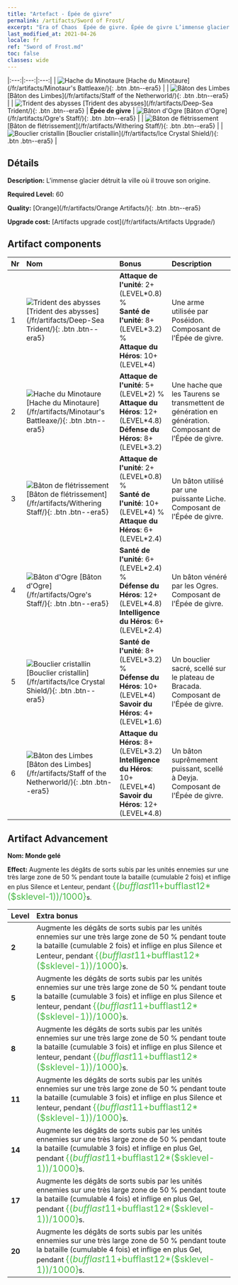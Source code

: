 ```yaml
---
title: "Artefact - Épée de givre"
permalink: /artifacts/Sword of Frost/
excerpt: "Era of Chaos  Épée de givre. Épée de givre L’immense glacier détruit la ville où il trouve son origine."
last_modified_at: 2021-04-26
locale: fr
ref: "Sword of Frost.md"
toc: false
classes: wide
---
```


  |:---:|:---:|:---:| 
  | ![Hache du Minotaure](/images/t/artifact_40432.png) [Hache du Minotaure](/fr/artifacts/Minotaur's Battleaxe/){: .btn .btn--era5} |   | ![Bâton des Limbes](/images/t/artifact_40436.png) [Bâton des Limbes](/fr/artifacts/Staff of the Netherworld/){: .btn .btn--era5} | 
  | ![Trident des abysses](/images/t/artifact_40431.png) [Trident des abysses](/fr/artifacts/Deep-Sea Trident/){: .btn .btn--era5} | **Épée de givre** | ![Bâton d'Ogre](/images/t/artifact_40434.png) [Bâton d'Ogre](/fr/artifacts/Ogre's Staff/){: .btn .btn--era5} | 
  | ![Bâton de flétrissement](/images/t/artifact_40433.png) [Bâton de flétrissement](/fr/artifacts/Withering Staff/){: .btn .btn--era5} |   | ![Bouclier cristallin](/images/t/artifact_40435.png) [Bouclier cristallin](/fr/artifacts/Ice Crystal Shield/){: .btn .btn--era5} | 


## Détails

 **Description:** L’immense glacier détruit la ville où il trouve son origine.

 **Required Level:** 60

 **Quality:** [Orange](/fr/artifacts/Orange Artifacts/){: .btn .btn--era5}

 **Upgrade cost:** [Artifacts upgrade cost](/fr/artifacts/Artifacts Upgrade/)



## Artifact components

  | Nr |    Nom    |   Bonus | Description | 
  |:---|:-----------|:--------|:------------| 
  | 1 | ![Trident des abysses](/images/t/artifact_40431.png) [Trident des abysses](/fr/artifacts/Deep-Sea Trident/){: .btn .btn--era5} | **Attaque de l'unité**: 2+(LEVEL\*0.8) %<br/>**Santé de l'unité**: 8+(LEVEL\*3.2) %<br/>**Attaque du Héros**: 10+(LEVEL\*4) | Une arme utilisée par Poséidon. Composant de l'Épée de givre. | 
  | 2 | ![Hache du Minotaure](/images/t/artifact_40432.png) [Hache du Minotaure](/fr/artifacts/Minotaur's Battleaxe/){: .btn .btn--era5} | **Attaque de l'unité**: 5+(LEVEL\*2) %<br/>**Attaque du Héros**: 12+(LEVEL\*4.8)<br/>**Défense du Héros**: 8+(LEVEL\*3.2) | Une hache que les Taurens se transmettent de génération en génération. Composant de l'Épée de givre. | 
  | 3 | ![Bâton de flétrissement](/images/t/artifact_40433.png) [Bâton de flétrissement](/fr/artifacts/Withering Staff/){: .btn .btn--era5} | **Attaque de l'unité**: 2+(LEVEL\*0.8) %<br/>**Santé de l'unité**: 10+(LEVEL\*4) %<br/>**Attaque du Héros**: 6+(LEVEL\*2.4) | Un bâton utilisé par une puissante Liche. Composant de l'Épée de givre. | 
  | 4 | ![Bâton d'Ogre](/images/t/artifact_40434.png) [Bâton d'Ogre](/fr/artifacts/Ogre's Staff/){: .btn .btn--era5} | **Santé de l'unité**: 6+(LEVEL\*2.4) %<br/>**Défense du Héros**: 12+(LEVEL\*4.8)<br/>**Intelligence du Héros**: 6+(LEVEL\*2.4) | Un bâton vénéré par les Ogres. Composant de l'Épée de givre. | 
  | 5 | ![Bouclier cristallin](/images/t/artifact_40435.png) [Bouclier cristallin](/fr/artifacts/Ice Crystal Shield/){: .btn .btn--era5} | **Santé de l'unité**: 8+(LEVEL\*3.2) %<br/>**Défense du Héros**: 10+(LEVEL\*4)<br/>**Savoir du Héros**: 4+(LEVEL\*1.6) | Un bouclier sacré, scellé sur le plateau de Bracada. Composant de l'Épée de givre. | 
  | 6 | ![Bâton des Limbes](/images/t/artifact_40436.png) [Bâton des Limbes](/fr/artifacts/Staff of the Netherworld/){: .btn .btn--era5} | **Attaque du Héros**: 8+(LEVEL\*3.2)<br/>**Intelligence du Héros**: 10+(LEVEL\*4)<br/>**Savoir du Héros**: 12+(LEVEL\*4.8) | Un bâton suprêmement puissant, scellé à Deyja. Composant de l'Épée de givre. | 


## Artifact Advancement

 **Nom: Monde gelé**

 **Effect:** Augmente les dégâts de sorts subis par les unités ennemies sur une très large zone de 50 % pendant toute la bataille (cumulable 2 fois) et inflige en plus Silence et Lenteur, pendant <span style="color: #48b946;font-size:20px">{($bufflast11+$bufflast12*($sklevel-1))/1000}</span>s.

  |  Level  |    Extra bonus  | 
  |:--------|:----------------| 
  | **2** | Augmente les dégâts de sorts subis par les unités ennemies sur une très large zone de 50 % pendant toute la bataille (cumulable 2 fois) et inflige en plus Silence et Lenteur, pendant <span style="color: #48b946;font-size:20px">{($bufflast11+$bufflast12*($sklevel-1))/1000}</span>s. | 
  | **5** | Augmente les dégâts de sorts subis par les unités ennemies sur une très large zone de 50 % pendant toute la bataille (cumulable 3 fois) et inflige en plus Silence et lenteur, pendant <span style="color: #48b946;font-size:20px">{($bufflast11+$bufflast12*($sklevel-1))/1000}</span>s. | 
  | **8** | Augmente les dégâts de sorts subis par les unités ennemies sur une très large zone de 50 % pendant toute la bataille (cumulable 3 fois) et inflige en plus Silence et lenteur, pendant <span style="color: #48b946;font-size:20px">{($bufflast11+$bufflast12*($sklevel-1))/1000}</span>s. | 
  | **11** | Augmente les dégâts de sorts subis par les unités ennemies sur une très large zone de 50 % pendant toute la bataille (cumulable 3 fois) et inflige en plus Silence et lenteur, pendant <span style="color: #48b946;font-size:20px">{($bufflast11+$bufflast12*($sklevel-1))/1000}</span>s. | 
  | **14** | Augmente les dégâts de sorts subis par les unités ennemies sur une très large zone de 50 % pendant toute la bataille (cumulable 3 fois) et inflige en plus Gel, pendant <span style="color: #48b946;font-size:20px">{($bufflast11+$bufflast12*($sklevel-1))/1000}</span>s. | 
  | **17** | Augmente les dégâts de sorts subis par les unités ennemies sur une très large zone de 50 % pendant toute la bataille (cumulable 4 fois) et inflige en plus Gel, pendant <span style="color: #48b946;font-size:20px">{($bufflast11+$bufflast12*($sklevel-1))/1000}</span>s. | 
  | **20** | Augmente les dégâts de sorts subis par les unités ennemies sur une très large zone de 50 % pendant toute la bataille (cumulable 4 fois) et inflige en plus Gel, pendant <span style="color: #48b946;font-size:20px">{($bufflast11+$bufflast12*($sklevel-1))/1000}</span>s. | 
